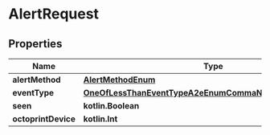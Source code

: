 
# AlertRequest

## Properties
Name | Type | Description | Notes
------------ | ------------- | ------------- | -------------
**alertMethod** | [**AlertMethodEnum**](AlertMethodEnum.md) |  | 
**eventType** | [**OneOfLessThanEventTypeA2eEnumCommaNullEnumGreaterThan**](OneOfLessThanEventTypeA2eEnumCommaNullEnumGreaterThan.md) |  |  [optional]
**seen** | **kotlin.Boolean** |  |  [optional]
**octoprintDevice** | **kotlin.Int** |  |  [optional]



